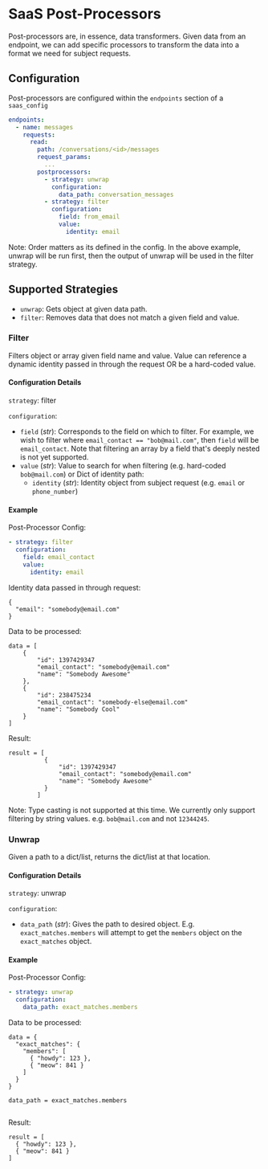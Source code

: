 # SaaS Post-Processors

Post-processors are, in essence, data transformers. Given data from an endpoint, we can add specific processors to transform the data into a format we need for subject requests.

## Configuration

Post-processors are configured within the `endpoints` section of a `saas_config`


```yaml
endpoints:
  - name: messages
    requests:
      read:
        path: /conversations/<id>/messages
        request_params:
          ...
        postprocessors:
          - strategy: unwrap
            configuration:
              data_path: conversation_messages
          - strategy: filter
            configuration:
              field: from_email
              value:
                identity: email
```

Note: Order matters as its defined in the config. In the above example, unwrap will be run first, then the output of unwrap will be used in the filter strategy.


## Supported Strategies
- `unwrap`: Gets object at given data path.
- `filter`: Removes data that does not match a given field and value.


### Filter

Filters object or array given field name and value. Value can reference a dynamic identity passed in through the request OR be a hard-coded value.

#### Configuration Details

`strategy`: filter

`configuration`:

- `field` (_str_): Corresponds to the field on which to filter. For example, we wish to filter where `email_contact == "bob@mail.com"`, then `field` will be `email_contact`. Note that filtering an array by a field that's deeply nested is not yet supported.
- `value` (_str_): Value to search for when filtering (e.g. hard-coded `bob@mail.com`) or Dict of identity path:
    - `identity` (_str_): Identity object from subject request (e.g. `email` or `phone_number`)


#### Example

Post-Processor Config:
```yaml
- strategy: filter
  configuration:
    field: email_contact
    value:
      identity: email
```

Identity data passed in through request:

```
{
  "email": "somebody@email.com"
}
```

Data to be processed:
```
data = [
    {
        "id": 1397429347
        "email_contact": "somebody@email.com"
        "name": "Somebody Awesome"
    },
    {
        "id": 238475234
        "email_contact": "somebody-else@email.com"
        "name": "Somebody Cool"
    }
]
```

Result:
```
result = [
          {
              "id": 1397429347
              "email_contact": "somebody@email.com"
              "name": "Somebody Awesome"
          }
        ]
```

Note: Type casting is not supported at this time. We currently only support filtering by string values. e.g. `bob@mail.com` and not `12344245`.


### Unwrap

Given a path to a dict/list, returns the dict/list at that location.

#### Configuration Details

`strategy`: unwrap

`configuration`:

- `data_path` (_str_): Gives the path to desired object. E.g. `exact_matches.members` will attempt to get the `members` object on the `exact_matches` object.


#### Example

Post-Processor Config:
```yaml
- strategy: unwrap
  configuration:
    data_path: exact_matches.members
```

Data to be processed:
```
data = {
  "exact_matches": {
    "members": [
      { "howdy": 123 },
      { "meow": 841 }
    ]
  }
}

data_path = exact_matches.members
    
```
Result:
```
result = [
  { "howdy": 123 },
  { "meow": 841 }
]
```


